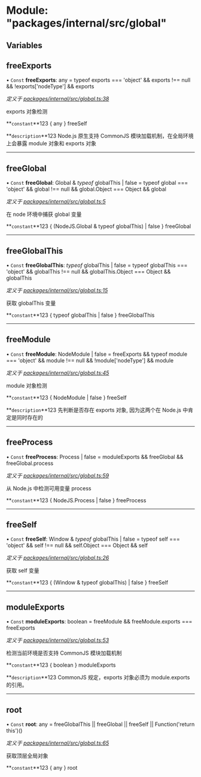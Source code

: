 # Module: "packages/internal/src/global"

## Variables

## freeExports

• `Const` **freeExports**: any = typeof exports === 'object' && exports !== null && !exports['nodeType'] && exports

*定义于 [packages/internal/src/global.ts:38](https://github.com/extend-js/extend/blob/3b1925b/packages/internal/src/global.ts#L38)*

exports 对象检测

**`constant`**123 { any } freeSelf

**`description`**123 Node.js 原生支持 CommonJS 模块加载机制，在全局环境上会暴露 module 对象和 exports 对象

___

## freeGlobal

• `Const` **freeGlobal**: Global & *typeof* globalThis | false = typeof global === 'object' && global !== null && global.Object === Object && global

*定义于 [packages/internal/src/global.ts:5](https://github.com/extend-js/extend/blob/3b1925b/packages/internal/src/global.ts#L5)*

在 node 环境中捕获 global 变量

**`constant`**123 { (NodeJS.Global & typeof globalThis) | false } freeGlobal

___

## freeGlobalThis

• `Const` **freeGlobalThis**: *typeof* globalThis | false = typeof globalThis === 'object' && globalThis !== null && globalThis.Object === Object && globalThis

*定义于 [packages/internal/src/global.ts:15](https://github.com/extend-js/extend/blob/3b1925b/packages/internal/src/global.ts#L15)*

获取 globalThis 变量

**`constant`**123 { typeof globalThis | false } freeGlobalThis

___

## freeModule

• `Const` **freeModule**: NodeModule | false = freeExports && typeof module === 'object' && module !== null && !module['nodeType'] && module

*定义于 [packages/internal/src/global.ts:45](https://github.com/extend-js/extend/blob/3b1925b/packages/internal/src/global.ts#L45)*

module 对象检测

**`constant`**123 { NodeModule | false } freeSelf

**`description`**123 先判断是否存在 exports 对象, 因为这两个在 Node.js 中肯定是同时存在的

___

## freeProcess

• `Const` **freeProcess**: Process | false = moduleExports && freeGlobal && freeGlobal.process

*定义于 [packages/internal/src/global.ts:59](https://github.com/extend-js/extend/blob/3b1925b/packages/internal/src/global.ts#L59)*

从 Node.js 中检测可用变量 process

**`constant`**123 { NodeJS.Process | false } freeProcess

___

## freeSelf

• `Const` **freeSelf**: Window & *typeof* globalThis | false = typeof self === 'object' && self !== null && self.Object === Object && self

*定义于 [packages/internal/src/global.ts:26](https://github.com/extend-js/extend/blob/3b1925b/packages/internal/src/global.ts#L26)*

获取 self 变量

**`constant`**123 { (Window & typeof globalThis) | false } freeSelf

___

## moduleExports

• `Const` **moduleExports**: boolean = freeModule && freeModule.exports === freeExports

*定义于 [packages/internal/src/global.ts:53](https://github.com/extend-js/extend/blob/3b1925b/packages/internal/src/global.ts#L53)*

检测当前环境是否支持 CommonJS 模块加载机制

**`constant`**123 { boolean } moduleExports

**`description`**123 CommonJS 规定，exports 对象必须为 module.exports 的引用。

___

## root

• `Const` **root**: any = freeGlobalThis \|\| freeGlobal \|\| freeSelf \|\| Function('return this')()

*定义于 [packages/internal/src/global.ts:65](https://github.com/extend-js/extend/blob/3b1925b/packages/internal/src/global.ts#L65)*

获取顶层全局对象

**`constant`**123 { any } root
